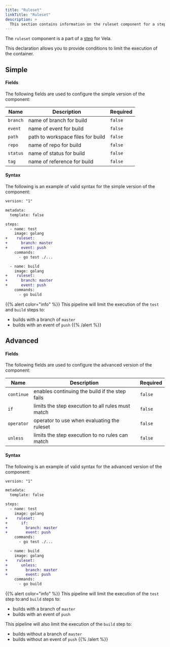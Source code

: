 ```yaml
---
title: "Ruleset"
linkTitle: "Ruleset"
description: >
  This section contains information on the ruleset component for a step.
---
```


The `ruleset` component is a part of a [step](/docs/concepts/pipeline/steps) for Vela.

This declaration allows you to provide conditions to limit the execution of the container.

## Simple

#### Fields

The following fields are used to configure the simple version of the component:

| Name     | Description                       | Required |
| -------- | --------------------------------- | -------- |
| `branch` | name of branch for build          | `false`  |
| `event`  | name of event for build           | `false`  |
| `path`   | path to workspace files for build | `false`  |
| `repo`   | name of repo for build            | `false`  |
| `status` | name of status for build          | `false`  |
| `tag`    | name of reference for build       | `false`  |

#### Syntax

The following is an example of valid syntax for the simple version of the component:

```diff
version: "1"

metadata:
  template: false

steps:
  - name: test
    image: golang
+    ruleset:
+      branch: master
+      event: push
    commands:
      - go test ./...

  - name: build
    image: golang
+    ruleset:
+      branch: master
+      event: push
    commands:
      - go build
```

{{% alert color="info" %}}
This pipeline will limit the execution of the `test` and `build` steps to:
* builds with a branch of `master`
* builds with an event of `push`
{{% /alert %}}

## Advanced

#### Fields

The following fields are used to configure the advanced version of the component:

| Name       | Description                                       | Required |
| ---------- | ------------------------------------------------- | -------- |
| `continue` | enables continuing the build if the step fails    | `false`  |
| `if`       | limits the step execution to all rules must match | `false`  |
| `operator` | operator to use when evaluating the ruleset       | `false`  |
| `unless`   | limits the step execution to no rules can match   | `false`  |

#### Syntax

The following is an example of valid syntax for the advanced version of the component:

```diff
version: "1"

metadata:
  template: false

steps:
  - name: test
    image: golang
+    ruleset:
+      if:
+        branch: master
+        event: push
    commands:
      - go test ./...

  - name: build
    image: golang
+    ruleset:
+      unless:
+        branch: master
+        event: push
    commands:
      - go build
```

{{% alert color="info" %}}
This pipeline will limit the execution of the `test` step to:and `build` steps to:
* builds with a branch of `master`
* builds with an event of `push`

This pipeline will also limit the execution of the `build` step to:
* builds without a branch of `master`
* builds without an event of `push`
{{% /alert %}}

